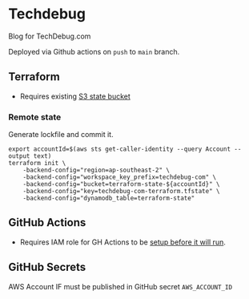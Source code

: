 # Techdebug

Blog for TechDebug.com

Deployed via Github actions on `push` to `main` branch.

## Terraform

- Requires existing [S3 state bucket](https://github.com/lantrix/terraform-remote-state-s3-cloudformation)

### Remote state

Generate lockfile and commit it.

```shell
export accountId=$(aws sts get-caller-identity --query Account --output text)
terraform init \
    -backend-config="region=ap-southeast-2" \
    -backend-config="workspace_key_prefix=techdebug-com" \
    -backend-config="bucket=terraform-state-${accountId}" \
    -backend-config="key=techdebug-com-terraform.tfstate" \
    -backend-config="dynamodb_table=terraform-state"
```

## GitHub Actions

- Requires IAM role for GH Actions to be [setup before it will run](./iam-role/).

## GitHub Secrets

AWS Account IF must be published in GitHub secret `AWS_ACCOUNT_ID`
